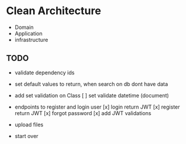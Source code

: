 # Clean Architecture

- Domain
- Application
- infrastructure


## TODO
- validate dependency ids
- set default values to return, when search on db dont have data
- add set validation on Class
    [ ] set validate datetime (document)
- endpoints to register and login user
    [x] login return JWT
    [x] register return JWT
    [x] forgot password
[x] add JWT validations
- upload files

- start over
